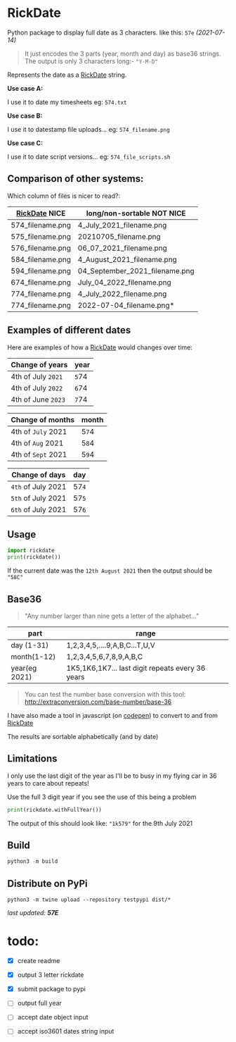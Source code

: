 # RickDate
Python package to display full date as 3 characters. like this: `57e` _(2021-07-14)_

> It just encodes the 3 parts (year, month and day) as base36 strings.
<br> The output is only 3 characters long:- `"Y-M-D"`

Represents the date as a [RickDate][1] string. 

__Use case A:__

I use it to date my timesheets eg: `574.txt`

__Use case B:__

I use it to datestamp file uploads... eg: `574_filename.png`

__Use case C:__

I use it to date script versions... eg: `574_file_scripts.sh`

## Comparison of other systems:

Which column of files is nicer to read?:

| [RickDate][1] NICE | long/non-sortable NOT NICE |
| --- | --- |
574_filename.png | 4_July_2021_filename.png
575_filename.png | 20210705_filename.png
576_filename.png | 06_07_2021_filename.png
584_filename.png | 4_August_2021_filename.png
594_filename.png | 04_September_2021_filename.png
674_filename.png | July_04_2022_filename.png
774_filename.png | 4_July_2022_filename.png
774_filename.png | 2022-07-04_filename.png*


## Examples of different dates
Here are examples of how a [RickDate][1] would changes over time:

| Change of years | year |
| --- | --- |
| 4th of July `2021` | `5`74
| 4th of July `2022` | `6`74
| 4th of June `2023` | `7`74

| Change of months | month |
| --- | --- |
| 4th of `July` 2021 | 5`7`4
| 4th of `Aug` 2021 | 5`8`4
| 4th of `Sept` 2021 | 5`9`4

| Change of days | day |
| --- | --- |
| `4th` of July 2021 | 57`4`
| `5th` of July 2021 | 57`5`
| `6th` of July 2021 | 57`6`

## Usage
```python
import rickdate
print(rickdate())
```
If the current date was the `12th August 2021` then the output should be `"58C"`

## Base36
> "Any number larger than nine gets a letter of the alphabet..."

| part | range |
| --- | --- |
| day (1-31)  | 1,2,3,4,5,....9,A,B,C...T,U,V |
| month(1-12)  | 1,2,3,4,5,6,7,8,9,A,B,C |
| year(eg 2021)  | 1K5,1K6,1K7... last digit repeats every 36 years |


> You can test the number base conversion with this tool:<br>
http://extraconversion.com/base-number/base-36

I have also made a tool in javascript (on [codepen][2]) to convert to and from [RickDate][1]

The results are sortable alphabetically (and by date)

## Limitations
I only use the last digit of the year as I'll be to busy in my flying car in 36 years to care about repeats!

Use the full 3 digit year if you see the use of this being a problem

```python
print(rickdate.withFullYear())
```
The output of this should look like: `"1k579"` for the 9th July 2021

## Build
```python
python3 -m build
```
## Distribute on PyPi
```
python3 -m twine upload --repository testpypi dist/*
```


_last updated: **57E**_

# todo:
- [x] create readme
- [x] output 3 letter rickdate
- [x] submit package to pypi
- [ ] output full year
- [ ] accept date object input
- [ ] accept iso3601 dates string input


[1]: http://www.yak.net/kablooey/RickDate.html
[2]: https://codepen.io/emrys/full/MQwpgN